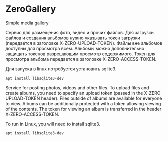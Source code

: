 # ZeroGallery
Simple media gallery

Сервис для размещения фото, видео и прочих файлов.
Для загрузки файлов и создания альбомов нужно указывать токен загрузки (передается в заголовке X-ZERO-UPLOAD-TOKEN).
Файлы вне альбомов доступны для просмотра всем. Альбомы можно дополнительно защищать токенов разрешающим просмотр содержимого. Токен для просмотра альбома передается в заголовке X-ZERO-ACCESS-TOKEN.

Для запуска в linux потребуется установить sqlite3.
```shell
apt install libsqlite3-dev
```


Service for posting photos, videos and other files.
To upload files and create albums, you need to specify an upload token (passed in the X-ZERO-UPLOAD-TOKEN header).
Files outside of albums are available for everyone to view. Albums can be additionally protected with a token allowing viewing of the contents. The token for viewing an album is transferred in the header X-ZERO-ACCESS-TOKEN.

To run in Linux, you will need to install sqlite3.
```shell
apt install libsqlite3-dev
```
